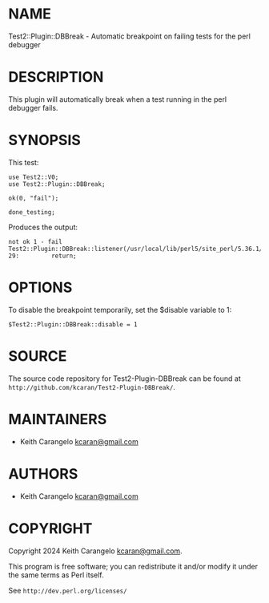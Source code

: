 # NAME

Test2::Plugin::DBBreak - Automatic breakpoint on failing tests for the perl debugger

# DESCRIPTION

This plugin will automatically break when a test running in the perl
debugger fails.

# SYNOPSIS

This test:

    use Test2::V0;
    use Test2::Plugin::DBBreak;

    ok(0, "fail");

    done_testing;

Produces the output:

    not ok 1 - fail
    Test2::Plugin::DBBreak::listener(/usr/local/lib/perl5/site_perl/5.36.1/Test2/Plugin/DBBreak.pm:29):
    29:         return;

# OPTIONS

To disable the breakpoint temporarily, set the $disable variable to 1:

    $Test2::Plugin::DBBreak::disable = 1

# SOURCE

The source code repository for Test2-Plugin-DBBreak can be found at
`http://github.com/kcaran/Test2-Plugin-DBBreak/`.

# MAINTAINERS

- Keith Carangelo <kcaran@gmail.com>

# AUTHORS

- Keith Carangelo <kcaran@gmail.com>

# COPYRIGHT

Copyright 2024 Keith Carangelo <kcaran@gmail.com>.

This program is free software; you can redistribute it and/or
modify it under the same terms as Perl itself.

See `http://dev.perl.org/licenses/`
